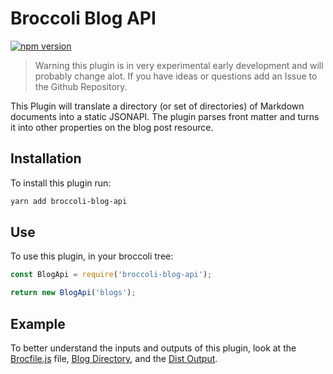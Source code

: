 # Broccoli Blog API

[![npm version](https://badge.fury.io/js/broccoli-blog-api.svg)](https://badge.fury.io/js/broccoli-blog-api)

> Warning this plugin is in very experimental early development and will probably change alot.
> If you have ideas or questions add an Issue to the Github Repository.

This Plugin will translate a directory (or set of directories) of Markdown documents into a static JSONAPI.
The plugin parses front matter and turns it into other properties on the blog post resource.

## Installation

To install this plugin run:

```bash
yarn add broccoli-blog-api
```

## Use

To use this plugin, in your broccoli tree:

```js
const BlogApi = require('broccoli-blog-api');

return new BlogApi('blogs');
```

## Example

To better understand the inputs and outputs of this plugin, look at the [Brocfile.js](Brocfile.js) file, [Blog Directory](blog), and the [Dist Output](dist).

